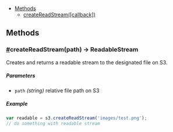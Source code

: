 * [Methods](#methods)
  * [createReadStream([callback])](#createReadStream)

## Methods

### <a name="createReadStream" href="#createReadStream">#</a>createReadStream(path) -> ReadableStream

Creates and returns a readable stream to the designated file on S3.

##### Parameters

* `path` _(string)_ relative file path on S3

##### Example

```javascript
var readable = s3.createReadStream('images/test.png');
// do something with readable stream
```

